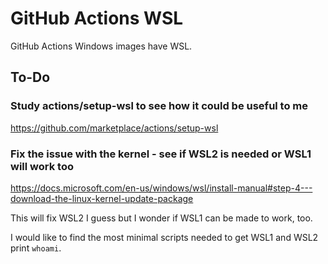 # GitHub Actions WSL

GitHub Actions Windows images have WSL.

## To-Do

### Study actions/setup-wsl to see how it could be useful to me

https://github.com/marketplace/actions/setup-wsl

### Fix the issue with the kernel - see if WSL2 is needed or WSL1 will work too

https://docs.microsoft.com/en-us/windows/wsl/install-manual#step-4---download-the-linux-kernel-update-package

This will fix WSL2 I guess but I wonder if WSL1 can be made to work, too.

I would like to find the most minimal scripts needed to get WSL1 and WSL2 print
`whoami`.
